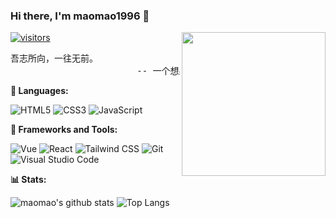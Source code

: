 ### Hi there, I'm maomao1996 👋

<img align='right' src="https://media.giphy.com/media/M9gbBd9nbDrOTu1Mqx/giphy.gif" width="230">

[![visitors](https://visitor-badge.glitch.me/badge?page_id=maomao1996.maomao1996)](https://github.com/maomao1996)

<pre>
吾志所向，一往无前。
                        -- 一个想躺平的小开发
</pre>

**🚀 Languages:**

![HTML5](https://img.shields.io/badge/HTML5-E34F26?style=for-the-badge&logo=HTML5&logoColor=fff)
![CSS3](https://img.shields.io/badge/CSS3-1572B6?style=for-the-badge&logo=CSS3&logoColor=fff)
![JavaScript](https://img.shields.io/badge/JavaScript-F7DF1E?style=for-the-badge&logo=JavaScript&logoColor=333)

**🔧 Frameworks and Tools:**

![Vue](https://img.shields.io/badge/Vue-4FC08D?style=for-the-badge&logo=Vue.js&logoColor=fff)
![React](https://img.shields.io/badge/React-61DAFB?style=for-the-badge&logo=React&logoColor=333)
![Tailwind CSS](https://img.shields.io/badge/tailwindcss-06B6D4?style=for-the-badge&logo=tailwindcss&logoColor=fff)
![Git](https://img.shields.io/badge/Git-F05032?style=for-the-badge&logo=Git&logoColor=fff)
![Visual Studio Code](https://img.shields.io/badge/VS%20CODE-007ACC?style=for-the-badge&logo=Visual%20Studio%20Code&logoColor=fff)

**📊 Stats:**

![maomao's github stats](https://github-readme-stats.vercel.app/api?username=maomao1996&show_icons=true&hide_title=true&count_private=true)
![Top Langs](https://github-readme-stats.vercel.app/api/top-langs/?username=maomao1996&layout=compact)
